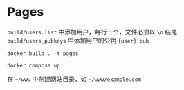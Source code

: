 # Pages

`build/users.list` 中添加用户，每行一个，文件必须以 `\n` 结尾
`build/users_pubkeys` 中添加用户的公钥 `{user}.pub`

`docker build . -t pages`

`docker compose up`

在 `~/www` 中创建网站目录，如 `~/www/example.com`
